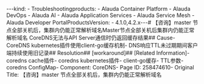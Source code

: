 ---kind:   - Troubleshootingproducts:    - Alauda Container Platform   - Alauda DevOps   - Alauda AI   - Alauda Application Services   - Alauda Service Mesh   - Alauda Developer PortalProductsVersion:   - 4.1.0,4.2.x---<!-- A type of document that involves encountering a fault, diag...it, performing root cause analysis, and providing solutions. --># 【咨询】master 节点全部关机后，集群内仍能正常解析域名Master节点全部关机后集群内仍能正常解析域名 CoreDNS无法与API Server通信时仍返回缓存结果## Cause- CoreDNS kubernetes插件使用client-go缓存机制- DNS响应TTL未过期期间客户端持续使用旧记录## Resolution## [workaround]## [Related Information]- coredns cache插件- coredns kubernetes插件- client-go缓存- TTL参数- coredns ConfigMap- Component: CoreDNS- Page ID: 258474610- Original Title: 【咨询】master 节点全部关机后，集群内仍能正常解析域名